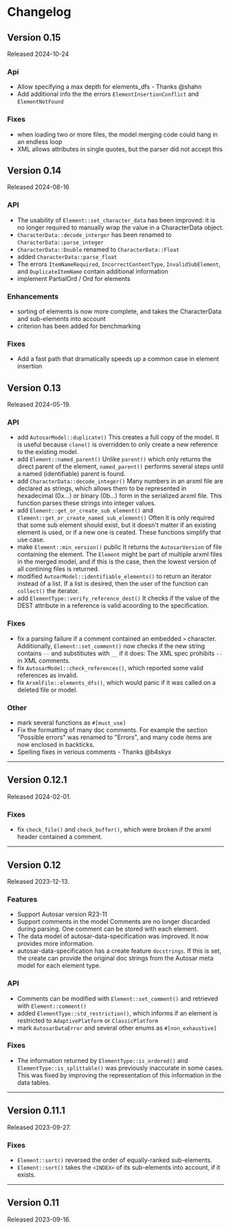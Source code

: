 # Changelog

## Version 0.15

Released 2024-10-24

### Api

- Allow specifying a max depth for elements_dfs - Thanks @shahn
- Add additional info the the errors `ElementInsertionConflict` and `ElementNotFound`

### Fixes

- when loading two or more files, the model merging code could hang in an endless loop
- XML allows attributes in single quotes, but the parser did not accept this 

## Version 0.14

Released 2024-08-16

### API

- The usability of `Element::set_character_data` has been improved: it is no longer required to manually wrap the value in a CharacterData object.
- `CharacterData::decode_interger` has been renamed to `CharacterData::parse_integer`
- `CharacterData::Double` renamed to `CharacterData::Float`
- added `CharacterData::parse_float`
- The errors `ItemNameRequired`, `IncorrectContentType`, `InvalidSubElement`, and `DuplicateItemName` contain additional information
- implement PartialOrd / Ord for elements

### Enhancements

- sorting of elements is now more complete, and takes the CharacterData and sub-elements into account
- criterion has been added for benchmarking

### Fixes

- Add a fast path that dramatically speeds up a common case in element insertion

## Version 0.13

Released 2024-05-19.

### API

- add `AutosarModel::duplicate()`
    This creates a full copy of the model. It is useful because `clone()` is overridden to only create a new reference to the existing model.
- add `Element::named_parent()`
    Unlike `parent()` which only returns the direct parent of the element, `named_parent()` performs several steps until a named (identifiable) parent is found.
- add `CharacterData::decode_integer()`
    Many numbers in an arxml file are declared as strings, which allows them to be represented in hexadecimal (0x...) or binary (0b...) form in the serialized arxml file. This function parses these strings into integer values.
- add `Element::get_or_create_sub_element()` and `Element::get_or_create_named_sub_element()`
    Often it is only required that some sub element should exist, but it doesn't matter if an existing element is used, or if a new one is ceated. These functions simplify that use case.
- make `Element::min_version()` public
    It returns the `AutosarVersion` of file containing the element. The `Element` might be part of multiple arxml files in the merged model, and if this is the case, then the lowest version of all contining files is returned.
- modified `AutoarModel::identifiable_elements()` to return an iterator instead of a list.
    If a list is desired, then the user of the function can `collect()` the iterator.
- add `ElementType::verify_reference_dest()`
    It checks if the value of the DEST attribute in a reference is valid acoording to the specification.

### Fixes

- fix a parsing failure if a comment contained an embedded `>` character. Additionally, `Element::set_comment()` now checks if the new string contains `--` and substitiutes with `__` if it does: The XML spec prohibits `--` in XML comments.
- fix `AutosarModel::check_references()`, which reported some valid references as invalid.
- fix `ArxmlFile::elements_dfs()`, which would panic if it was called on a deleted file or model.

### Other

- mark several functions as `#[must_use]`
- Fix the formatting of many doc comments. For example the section "Possible errors" was renamed to "Errors", and many code items are now enclosed in backticks.
- Spelling fixes in verious comments - Thanks @b4skyx

---

## Version 0.12.1

Released 2024-02-01.

### Fixes

- fix `check_file()` and `check_buffer()`, which were broken if the arxml header contained a comment.

---

## Version 0.12

Released 2023-12-13.

### Features

- Support Autosar version R23-11
- Support comments in the model
    Comments are no longer discarded during parsing. One comment can be stored with each element.
- The data model of autosar-data-specification was improved. It now provides more information.
- autosar-data-specification has a create feature `docstrings`. If this is set, the create can provide the original doc strings from the Autosar meta model for each element type.

### API

- Comments can be modified with `Element::set_comment()` and retrieved with `Element::comment()`
- added `ElementType::std_restriction()`, which informs if an element is restricted to `AdaptivePlatform` or `ClassicPlatform`
- mark `AutosarDataError`  and several other enums as `#[non_exhaustive]`

### Fixes

- The information returned by `ElementType::is_ordered()` and `ElementType::is_splittable()` was previously inaccurate in some cases. This was fixed by improving the representation of this information in the data tables.

---

## Version 0.11.1

Released 2023-09-27.

### Fixes

- `Element::sort()` reversed the order of equally-ranked sub-elements.
- `Element::sort()` takes the `<INDEX>` of its sub-elements into account, if it exists.

---

## Version 0.11

Released 2023-09-16.

